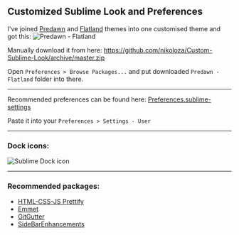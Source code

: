 Customized Sublime Look and Preferences
-------------

I've joined [Predawn](https://github.com/jamiewilson/predawn) and [Flatland](https://github.com/thinkpixellab/flatland) themes into one customised theme and got this:
![Predawn - Flatland](http://f.cl.ly/items/3I2g2f3g3G282i2X1A2F/lTclJZws4ezepQjqLk3cgwbmZfO4sb3rUA8POGhOlD0.png)

Manually download it from here: https://github.com/nikoloza/Custom-Sublime-Look/archive/master.zip

Open `Preferences > Browse Packages...` and put downloaded `Predawn - Flatland` folder into there.

-------------

Recommended preferences can be found here:  [Preferences.sublime-settings](https://github.com/nikoloza/Custom-Sublime-Look/blob/master/Preferences.sublime-settings)

Paste it into your `Preferences > Settings - User`

-------------

### Dock icons:

![Sublime Dock icon](http://f.cl.ly/items/2S3f1x241h2S0J2j2M2z/FYwIg9VDlTnrn9R9X1FArQWd6eQqX_NDU08zsoS5lXE.png)

-------------

### Recommended packages:

* [HTML-CSS-JS Prettify](https://sublime.wbond.net/packages/HTML-CSS-JS%20Prettify)
* [Emmet](https://sublime.wbond.net/packages/Emmet)
* [GitGutter](https://sublime.wbond.net/packages/GitGutter)
* [SideBarEnhancements](https://sublime.wbond.net/packages/SideBarEnhancements)
